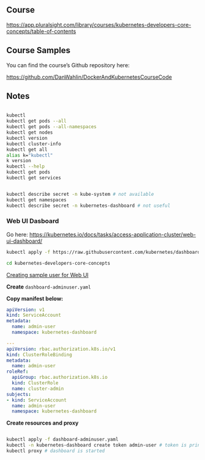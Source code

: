 
## Course 

https://app.pluralsight.com/library/courses/kubernetes-developers-core-concepts/table-of-contents


## Course Samples

You can find the course’s Github repository here:

https://github.com/DanWahlin/DockerAndKubernetesCourseCode


## Notes

```sh

kubectl
kubectl get pods --all
kubectl get pods --all-namespaces
kubectl get nodes
kubectl version
kubectl cluster-info
kubectl get all
alias k="kubectl"
k version
kubectl --help
kubectl get pods
kubectl get services


kubectl describe secret -n kube-system # not available
kubectl get namespaces
kubectl describe secret -n kubernetes-dashboard # not useful

```

### Web UI Dasboard

Go here: https://kubernetes.io/docs/tasks/access-application-cluster/web-ui-dashboard/

```sh
kubectl apply -f https://raw.githubusercontent.com/kubernetes/dashboard/v2.6.1/aio/deploy/recommended.yaml

cd kubernetes-developers-core-concepts

```

[Creating sample user for Web UI](https://github.com/kubernetes/dashboard/blob/master/docs/user/access-control/creating-sample-user.md)

**Create**  `dashboard-adminuser.yaml`

**Copy manifest below:**

```yaml
apiVersion: v1
kind: ServiceAccount
metadata:
  name: admin-user
  namespace: kubernetes-dashboard

---
apiVersion: rbac.authorization.k8s.io/v1
kind: ClusterRoleBinding
metadata:
  name: admin-user
roleRef:
  apiGroup: rbac.authorization.k8s.io
  kind: ClusterRole
  name: cluster-admin
subjects:
- kind: ServiceAccount
  name: admin-user
  namespace: kubernetes-dashboard

```

**Create resources and proxy**

```sh

kubectl apply -f dashboard-adminuser.yaml
kubectl -n kubernetes-dashboard create token admin-user # token is printed
kubectl proxy # dashboard is started

```



